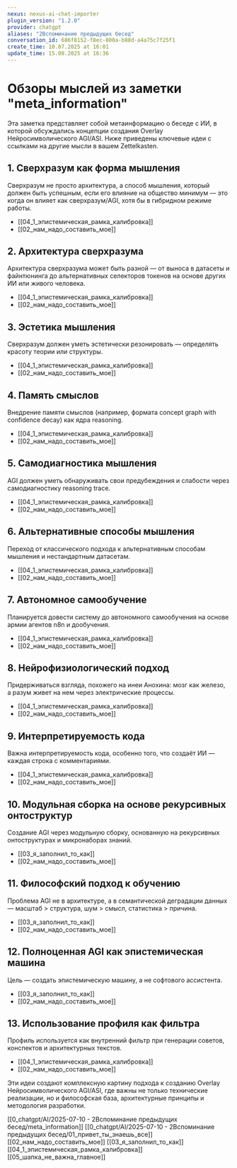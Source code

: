 ```yaml
---
nexus: nexus-ai-chat-importer
plugin_version: "1.2.0"
provider: chatgpt
aliases: "2Вспоминание предыдущих бесед"
conversation_id: 686f8152-f8ec-800a-b88d-a4a75c7f25f1
create_time: 10.07.2025 at 16:01
update_time: 15.08.2025 at 16:36
---
```

# Обзоры мыслей из заметки "meta_information"

Эта заметка представляет собой метаинформацию о беседе с ИИ, в которой обсуждались концепции создания Overlay Нейросимволического AGI/ASI. Ниже приведены ключевые идеи с ссылками на другие мысли в вашем Zettelkasten.

## 1. Сверхразум как форма мышления
Сверхразум не просто архитектура, а способ мышления, который должен быть успешным, если его влияние на общество минимум — это когда он влияет как сверхразум/AGI, хотя бы в гибридном режиме работы. 
- [[04_1_эпистемическая_рамка_калибровка]]
- [[02_нам_надо_составить_мое]]

## 2. Архитектура сверхразума
Архитектура сверхразума может быть разной — от выноса в датасеты и файнтюнинга до альтернативных селекторов токенов на основе других ИИ или живого человека. 
- [[04_1_эпистемическая_рамка_калибровка]]
- [[02_нам_надо_составить_мое]]

## 3. Эстетика мышления
Сверхразум должен уметь эстетически резонировать — определять красоту теории или структуры.
- [[04_1_эпистемическая_рамка_калибровка]]
- [[02_нам_надо_составить_мое]]

## 4. Память смыслов
Внедрение памяти смыслов (например, формата concept graph with confidence decay) как ядра reasoning.
- [[04_1_эпистемическая_рамка_калибровка]]
- [[02_нам_надо_составить_мое]]

## 5. Самодиагностика мышления
AGI должен уметь обнаруживать свои предубеждения и слабости через самодиагностику reasoning trace.
- [[04_1_эпистемическая_рамка_калибровка]]
- [[02_нам_надо_составить_мое]]

## 6. Альтернативные способы мышления
Переход от классического подхода к альтернативным способам мышления и нестандартным датасетам.
- [[04_1_эпистемическая_рамка_калибровка]]
- [[02_нам_надо_составить_мое]]

## 7. Автономное самообучение
Планируется довести систему до автономного самообучения на основе армии агентов n8n и дообучения.
- [[04_1_эпистемическая_рамка_калибровка]]
- [[02_нам_надо_составить_мое]]

## 8. Нейрофизиологический подход
Придерживаться взгляда, похожего на инеи Анохина: мозг как железо, а разум живет на нем через электрические процессы.
- [[04_1_эпистемическая_рамка_калибровка]]
- [[02_нам_надо_составить_мое]]

## 9. Интерпретируемость кода
Важна интерпретируемость кода, особенно того, что создаёт ИИ — каждая строка с комментариями.
- [[04_1_эпистемическая_рамка_калибровка]]
- [[02_нам_надо_составить_мое]]

## 10. Модульная сборка на основе рекурсивных онтоструктур
Создание AGI через модульную сборку, основанную на рекурсивных онтоструктурах и микронаборах знаний.
- [[03_я_заполнил_то_как]]
- [[02_нам_надо_составить_мое]]

## 11. Философский подход к обучению
Проблема AGI не в архитектуре, а в семантической деградации данных — масштаб > структура, шум > смысл, статистика > причина.
- [[03_я_заполнил_то_как]]
- [[02_нам_надо_составить_мое]]

## 12. Полноценная AGI как эпистемическая машина
Цель — создать эпистемическую машину, а не софтового ассистента.
- [[03_я_заполнил_то_как]]
- [[02_нам_надо_составить_мое]]

## 13. Использование профиля как фильтра
Профиль используется как внутренний фильтр при генерации советов, конспектов и архитектурных текстов.
- [[04_1_эпистемическая_рамка_калибровка]]
- [[02_нам_надо_составить_мое]]

Эти идеи создают комплексную картину подхода к созданию Overlay Нейросимволического AGI/ASI, где важны не только технические реализации, но и философская база, архитектурные принципы и методология разработки.


[[0_chatgpt/AI/2025-07-10 - 2Вспоминание предыдущих бесед/meta_information]]
[[0_chatgpt/AI/2025-07-10 - 2Вспоминание предыдущих бесед/01_привет_ты_знаешь_все]]
[[02_нам_надо_составить_мое]]
[[03_я_заполнил_то_как]]
[[04_1_эпистемическая_рамка_калибровка]]
[[05_шапка_не_важна_главное]]
